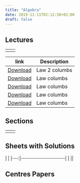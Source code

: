 ```yaml
---
title: "Algebra"
date: 2019-11-11T02:12:58+02:00
draft: false
---
```



## Lectures


|  | |
|---:|----------------------|
| || 

| link                                                                                       | Description |
|--------------------------------------------------------------------------------------------|-------------|
| [Download](/Prep/files/Coloumb-Lec-Adham.pdf) | Law 2 columbs |
| [Download](https://www.collegetanta.cf/Prep/files/Coloumb-Lec-Adham.pdf) | Law columbs |
| [Download](https://www.collegetanta.cf/Prep/files/Coloumb-Lec-Adham.pdf) | Law columbs |
| [Download](https://www.collegetanta.cf/Prep/files/Coloumb-Lec-Adham.pdf) | Law columbs |
| [Download](https://www.collegetanta.cf/Prep/files/Coloumb-Lec-Adham.pdf) | Law columbs |


## Sections

|  | |
|---:|----------------------|
| || 

## Sheets with Solutions

  | |
|---:|----------------------|
| || 

## Centres Papers 

|  | |
|---:|----------------------|

